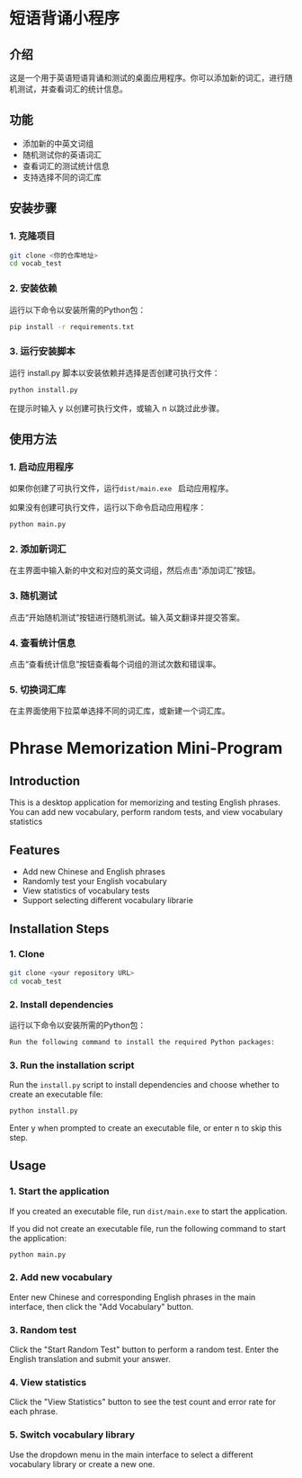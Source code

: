 # 短语背诵小程序

## 介绍
这是一个用于英语短语背诵和测试的桌面应用程序。你可以添加新的词汇，进行随机测试，并查看词汇的统计信息。

## 功能
- 添加新的中英文词组
- 随机测试你的英语词汇
- 查看词汇的测试统计信息
- 支持选择不同的词汇库

## 安装步骤

### 1. 克隆项目

```bash
git clone <你的仓库地址>
cd vocab_test
```

### 2. 安装依赖
运行以下命令以安装所需的Python包：

```bash
pip install -r requirements.txt
```

### 3. 运行安装脚本
运行 install.py 脚本以安装依赖并选择是否创建可执行文件：

```bash
python install.py
```

在提示时输入 y 以创建可执行文件，或输入 n 以跳过此步骤。

## 使用方法
### 1. 启动应用程序
如果你创建了可执行文件，运行`dist/main.exe ` 启动应用程序。

如果没有创建可执行文件，运行以下命令启动应用程序：

```bash
python main.py
```

### 2. 添加新词汇
在主界面中输入新的中文和对应的英文词组，然后点击“添加词汇”按钮。

### 3. 随机测试
点击“开始随机测试”按钮进行随机测试。输入英文翻译并提交答案。

### 4. 查看统计信息
点击“查看统计信息”按钮查看每个词组的测试次数和错误率。

### 5. 切换词汇库
在主界面使用下拉菜单选择不同的词汇库，或新建一个词汇库。


# Phrase Memorization Mini-Program

## Introduction

This is a desktop application for memorizing and testing English phrases. You can add new vocabulary, perform random tests, and view vocabulary statistics

## Features
- Add new Chinese and English phrases
- Randomly test your English vocabulary
- View statistics of vocabulary tests
- Support selecting different vocabulary librarie

## Installation Steps

### 1. Clone

```bash
git clone <your repository URL>
cd vocab_test
```

### 2. Install dependencies
运行以下命令以安装所需的Python包：

```bash
Run the following command to install the required Python packages:
```

### 3. Run the installation script
Run the `install.py` script to install dependencies and choose whether to create an executable file:
```bash
python install.py
```

Enter y when prompted to create an executable file, or enter n to skip this step.


## Usage
### 1. Start the application
If you created an executable file, run `dist/main.exe` to start the application.

If you did not create an executable file, run the following command to start the application:

```bash
python main.py
```

### 2. Add new vocabulary
Enter new Chinese and corresponding English phrases in the main interface, then click the "Add Vocabulary" button.

### 3. Random test
Click the "Start Random Test" button to perform a random test. Enter the English translation and submit your answer.

### 4. View statistics
Click the "View Statistics" button to see the test count and error rate for each phrase.

### 5. Switch vocabulary library
Use the dropdown menu in the main interface to select a different vocabulary library or create a new one.